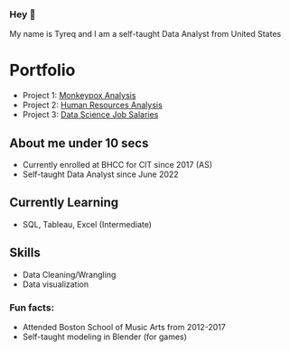 ### Hey 👋

My name is Tyreq and I am a self-taught Data Analyst from United States

# Portfolio
* Project 1: [Monkeypox Analysis](https://github.com/TyreqPW/DA_Portfolio/tree/main/Project1)
* Project 2: [Human Resources Analysis](https://github.com/TyreqPW/DA_Portfolio/tree/main/Project2)
* Project 3: [Data Science Job Salaries](https://github.com/TyreqPW/DA_Portfolio/tree/main/Project3)

## About me under 10 secs
* Currently enrolled at BHCC for CIT since 2017 (AS)
* Self-taught Data Analyst since June 2022

## Currently Learning
* SQL, Tableau, Excel (Intermediate)

## Skills
* Data Cleaning/Wrangling 
* Data visualization

### Fun facts:
*  Attended Boston School of Music Arts from 2012-2017
*  Self-taught modeling in Blender (for games)

